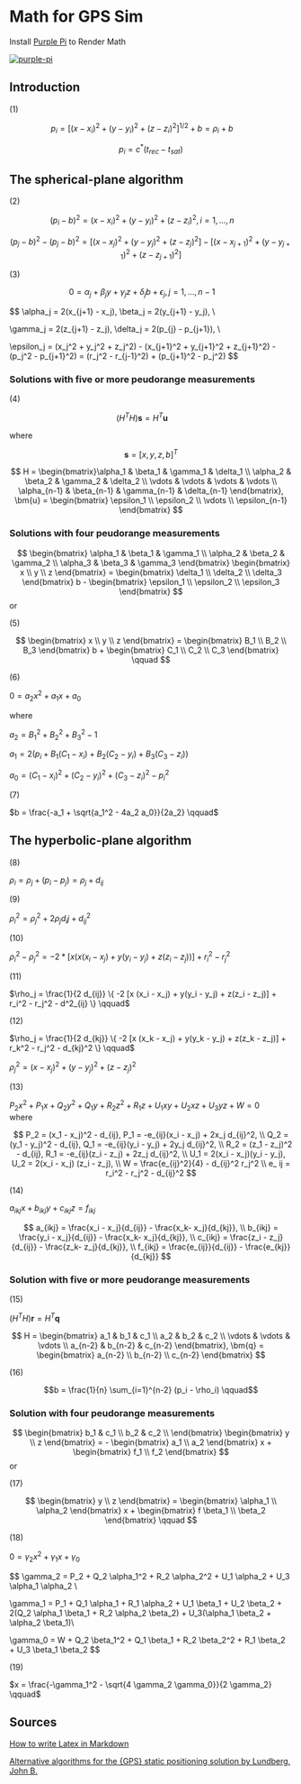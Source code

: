 # Math for GPS Sim 


Install [Purple Pi](https://github.com/nschloe/purple-pi) to Render Math

[![purple-pi](https://img.shields.io/badge/Rendered%20with-Purple%20Pi-bd00ff?style=flat-square)](https://github.com/nschloe/purple-pi?activate)

## Introduction

(1)

$$ p_i = [(x-x_i)^2 + (y-y_i)^2 + (z - z_i)^2]^{1/2} + b = \rho_i +b \qquad$$

$$ p_i = c^* (t_{rec} - t_{sat} ) $$

## The spherical-plane algorithm

(2)

$$ (p_i- b)^2 = (x-x_i)^2 + (y-y_i)^2 + (z-z_i)^2, i =1,...,n \qquad$$

$$ (p_j - b)^2 - (p_j - b)^2 = [(x-x_j)^2 + (y-y_j)^2 + (z-z_j)^2] - [(x-x_{j+1})^2 + (y-y_{j+1})^2 + (z-z_{j+1})^2]
$$

(3)

$$ 0 = \alpha_j + \beta_j y + \gamma_j z + \delta_j b + \epsilon_j, j = 1, ..., n-1 \qquad$$

$$ \alpha_j = 2(x_{j+1} - x_j), \beta_j = 2(y_{j+1} - y_j), \\

\gamma_j = 2(z_{j+1} - z_j), \delta_j = 2(p_{j} - p_{j+1}), \\


\epsilon_j = (x_j^2 + y_j^2 + z_j^2) - (x_{j+1}^2 + y_{j+1}^2 + z_{j+1}^2) - (p_j^2 - p_{j+1}^2) = (r_j^2 - r_{j-1}^2) + (p_{j+1}^2 - p_j^2)
$$

### Solutions with five or more peudorange measurements

(4)

$$ (H^T H) \bm{s} = H^T \bm{u} \qquad$$

where

$$ \bm{s} = [x,y,z,b]^T $$

$$ H = \begin{bmatrix}\alpha_1 & \beta_1 & \gamma_1  & \delta_1 \\
       \alpha_2 & \beta_2 & \gamma_2  & \delta_2  \\
       \vdots  & \vdots  & \vdots & \vdots \\
       \alpha_{n-1} & \beta_{n-1} & \gamma_{n-1}  & \delta_{n-1}  
      \end{bmatrix},
      \bm{u} = \begin{bmatrix} \epsilon_1 \\ \epsilon_2 \\ \vdots \\ \epsilon_{n-1} \end{bmatrix}
$$

### Solutions with four peudorange measurements

$$ \begin{bmatrix}
      \alpha_1 & \beta_1 & \gamma_1  \\
       \alpha_2 & \beta_2 & \gamma_2   \\
       \alpha_3 & \beta_3 & \gamma_3
      \end{bmatrix}
      \begin{bmatrix} x \\ y \\ z \end{bmatrix} =
      \begin{bmatrix} \delta_1 \\ \delta_2 \\ \delta_3 \end{bmatrix} b -
      \begin{bmatrix} \epsilon_1 \\ \epsilon_2 \\ \epsilon_3 \end{bmatrix}
$$
or

(5)

$$
     \begin{bmatrix} x \\ y \\ z \end{bmatrix} =
      \begin{bmatrix} B_1 \\ B_2 \\ B_3 \end{bmatrix} b +
      \begin{bmatrix} C_1 \\ C_2 \\ C_3 \end{bmatrix} \qquad
$$

(6)

$0 = a_2x^2 + a_1x + a_0 \qquad$

where

$a_2 = B_1^2 + B_2^2 + B_3^2 - 1$

$a_1  = 2(p_i + B_1(C_1 - x_i) + B_2 (C_2 - y_i) + B_3 (C_3 - z_i))$

$a_0 = (C_1 - x_i)^2 + (C_2 -y_i)^2 + (C_3 - z_i)^2 - p^2_i$

(7)

$b = \frac{-a_1 + \sqrt{a_1^2 - 4a_2 a_0}}{2a_2} \qquad$

## The hyperbolic-plane algorithm

(8)

$\rho_i = \rho_j + (p_i - p_j)=  \rho_j + d_{ij} \qquad$

(9)

$\rho_i^2 = \rho_j^2 + 2 \rho_j d_ij + d_{ij}^2 \qquad$

(10)

$\rho_i^2 - \rho_j^2 = -2 * [x(x(x_i - x_j) + y(y_i - y_j) + z(z_i - z_j))] + r_i^2 - r_j^2 \qquad$

(11)

$\rho_j = \frac{1}{2 d_{ij}} \{ -2 [x (x_i - x_j) + y(y_i - y_j) + z(z_i - z_j)] + r_i^2 - r_j^2 - d^2_{ij} \} \qquad$

(12)

$\rho_j = \frac{1}{2 d_{kj}} \{ -2 [x (x_k - x_j) + y(y_k - y_j) + z(z_k - z_j)] + r_k^2 - r_j^2 - d_{kj}^2 \} \qquad$

$\rho_j^2 = (x-x_j)^2 + (y-y_j)^2 + (z-z_j)^2$

(13)

$P_2 x^2 + P_1 x + Q_2 y^2 + Q_1 y + R_2 z^2 + R_1 z + U_1 xy + U_2 xz + U_3 yz + W = 0 \qquad$
where

$$ P_2 = (x_1 - x_j)^2 - d_{ij}, P_1 = -e_{ij}(x_i  - x_j) + 2x_j d_{ij}^2, \\
Q_2 = (y_1 - y_j)^2 - d_{ij}, Q_1 = -e_{ij}(y_i  - y_j) + 2y_j d_{ij}^2, \\
R_2 = (z_1 - z_j)^2 - d_{ij}, R_1 = -e_{ij}(z_i  - z_j) + 2z_j d_{ij}^2, \\
U_1 = 2(x_i - x_j)(y_i - y_j), U_2 = 2(x_i - x_j) (z_i - z_j), \\
W = \frac{e_{ij}^2}{4} - d_{ij}^2 r_j^2  \\
e_ ij = r_i^2 - r_j^2 - d_{ij}^2
$$

(14)

$a_{ikj} x + b_{ikj} y + c_{ikj} z = f_{ikj} \qquad$

$$
a_{ikj} = \frac{x_i - x_j}{d_{ij}} - \frac{x_k- x_j}{d_{kj}}, \\
b_{ikj} = \frac{y_i - x_j}{d_{ij}} - \frac{x_k- x_j}{d_{kj}}, \\
c_{ikj} = \frac{z_i - z_j}{d_{ij}} - \frac{z_k- z_j}{d_{kj}}, \\
f_{ikj} = \frac{e_{ij}}{d_{ij}} - \frac{e_{kj}}{d_{kj}}
$$

### Solution with five or more peudorange measurements

(15)

$(H^T H) \bm{r} = H^T \bm{q} \qquad$

$$ H = \begin{bmatrix} a_1 & b_1 & c_1  \\
       a_2 & b_2 & c_2    \\
       \vdots  & \vdots  & \vdots \\
       a_{n-2} & b_{n-2} & c_{n-2}  
      \end{bmatrix},
      \bm{q} = \begin{bmatrix} a_{n-2} \\ b_{n-2} \\ c_{n-2} \end{bmatrix}
$$

(16)

$$b = \frac{1}{n} \sum_{i=1}^{n-2} (p_i - \rho_i) \qquad$$

### Solution with four peudorange measurements

$$  \begin{bmatrix} b_1 & c_1  \\
       b_2 & c_2     \\  
      \end{bmatrix} \begin{bmatrix} y \\ z  \end{bmatrix}
      = - \begin{bmatrix} a_1 \\ a_2 \end{bmatrix} x + \begin{bmatrix} f_1 \\ f_2 \end{bmatrix}
$$
or

(17)

$$  \begin{bmatrix} y \\ z  \end{bmatrix}
      = \begin{bmatrix} \alpha_1 \\ \alpha_2 \end{bmatrix} x + \begin{bmatrix} f
      \beta_1 \\ \beta_2 \end{bmatrix} \qquad $$

(18)

$0 = \gamma_2 x^2 + \gamma_1 x + \gamma_0 \qquad$

$$
\gamma_2 = P_2 + Q_2 \alpha_1^2 + R_2 \alpha_2^2 + U_1 \alpha_2 + U_3 \alpha_1 \alpha_2 \\

\gamma_1 = P_1 + Q_1 \alpha_1  + R_1 \alpha_2 + U_1 \beta_1 + U_2 \beta_2 + 2(Q_2 \alpha_1 \beta_1 + R_2 \alpha_2 \beta_2) + U_3(\alpha_1 \beta_2 + \alpha_2 \beta_1)\\

\gamma_0 = W + Q_2 \beta_1^2 + Q_1 \beta_1 + R_2 \beta_2^2 + R_1 \beta_2 + U_3 \beta_1 \beta_2
$$

(19)

$x = \frac{-\gamma_1^2 - \sqrt{4 \gamma_2 \gamma_0}}{2 \gamma_2} \qquad$

## Sources

[How to write Latex in Markdown](http://flennerhag.com/2017-01-14-latex/)

[Alternative algorithms for the {GPS} static positioning solution by Lundberg, John B.](https://www.sciencedirect.com/science/article/pii/S0096300399002192)
